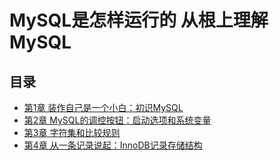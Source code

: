 # MySQL是怎样运行的 从根上理解MySQL

## 目录

* [第1章 装作自己是一个小白：初识MySQL]()
* [第2章 MySQL的调控按钮：启动选项和系统变量]()
* [第3章 字符集和比较规则]()
* [第4章 从一条记录说起：InnoDB记录存储结构]()